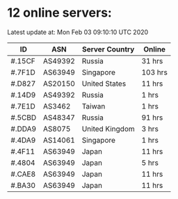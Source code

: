 # 12 online servers:

Latest update at: Mon Feb 03 09:10:10 UTC 2020

| ID | ASN | Server Country | Online |
| -- | --- | -------------- | ------ |
| #.15CF | AS49392 | Russia | 31 hrs |
| #.7F1D | AS63949 | Singapore | 103 hrs |
| #.D827 | AS20150 | United States | 11 hrs |
| #.14D9 | AS49392 | Russia | 1 hrs |
| #.7E1D | AS3462 | Taiwan | 1 hrs |
| #.5CBD | AS48347 | Russia | 91 hrs |
| #.DDA9 | AS8075 | United Kingdom | 3 hrs |
| #.4DA9 | AS14061 | Singapore | 1 hrs |
| #.4F11 | AS63949 | Japan | 11 hrs |
| #.4804 | AS63949 | Japan | 5 hrs |
| #.CAE8 | AS63949 | Japan | 11 hrs |
| #.BA30 | AS63949 | Japan | 11 hrs |

